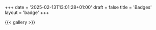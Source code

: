 +++
date = '2025-02-13T13:01:28+01:00'
draft = false
title = 'Badges'
layout = 'badge'
+++

{{< gallery >}}
